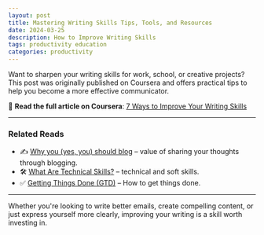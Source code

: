 ```yaml
---
layout: post
title: Mastering Writing Skills Tips, Tools, and Resources
date: 2024-03-25
description: How to Improve Writing Skills 
tags: productivity education
categories: productivity
---
```


Want to sharpen your writing skills for work, school, or creative projects? This post was originally published on Coursera and offers practical tips to help you become a more effective communicator.

📖 **Read the full article on Coursera**: [7 Ways to Improve Your Writing Skills](https://www.coursera.org/articles/writing-skills)

---

### Related Reads

- ✍️ [Why you (yes, you) should blog](https://medium.com/@racheltho/why-you-yes-you-should-blog-7d2544ac1045) – value of sharing your thoughts through blogging.
- 🛠️ [What Are Technical Skills?](https://www.coursera.org/articles/what-are-technical-skills) – technical and soft skills.
- ✅ [Getting Things Done (GTD)](https://todoist.com/productivity-methods/getting-things-done) – How to get things done.

---

Whether you're looking to write better emails, create compelling content, or just express yourself more clearly, improving your writing is a skill worth investing in.
